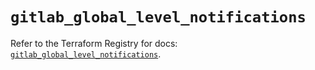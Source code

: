 # `gitlab_global_level_notifications`

Refer to the Terraform Registry for docs: [`gitlab_global_level_notifications`](https://registry.terraform.io/providers/gitlabhq/gitlab/16.11.0/docs/resources/global_level_notifications).
